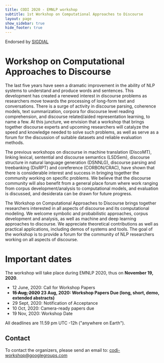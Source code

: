 ```yaml
---
title: CODI 2020 - EMNLP workshop
subtitle: 1st Workshop on Computational Approaches to Discourse
layout: page
show_sidebar: true
hide_footer: true
---
```


Endorsed by [SIGDIAL](https://www.sigdial.org/)

# Workshop on Computational Approaches to Discourse

The last five years have seen a dramatic improvement in the ability of NLP systems to understand and produce words and sentences. This development has created a renewed interest in discourse problems as researchers move towards the processing of long-form text and conversations. There is a surge of activity in discourse parsing, coherence models, text summarization, corpora for discourse level reading comprehension, and discourse related/aided representation learning, to name a few.  At this juncture, we envision that a workshop that brings together discourse experts and upcoming researchers will catalyze the speed and knowledge needed to solve such problems, as well as serve as a forum for the discussion of suitable datasets and reliable evaluation methods. 

The previous workshops on discourse in machine translation (DiscoMT), linking lexical, sentential and discourse semantics (LSDSem), discourse structure in natural language generation (DSNNLG), discourse parsing and treebanking (DisRPT) and coreference (CORBON/CRAC), have shown that there is considerable interest and success in bringing together the community working on specific problems. We believe that the discourse community will also benefit from a general place forum where work ranging from corpus development/analysis to computational models, and evaluation is discussed, and desiderata can be drawn for future progress. 

The Workshop on Computational Approaches to Discourse brings together researchers interested in all aspects of discourse and its computational modeling. We welcome symbolic and probabilistic approaches, corpus development and analysis, as well as machine and deep learning approaches to discourse. We appreciate theoretical contributions as well as practical applications, including demos of systems and tools. The goal of the workshop is to provide a forum for the community of NLP researchers working on all aspects of discourse. 

# Important dates

The workshop will take place during EMNLP 2020, thus on **November 19, 2020**.

- 12 June, 2020: Call for Workshop Papers
- **~~15 Aug, 2020~~ 23 Aug, 2020: Workshop Papers Due (long, short, demo, extended abstracts)**
- 29 Sept, 2020: Notification of Acceptance
- 10 Oct, 2020: Camera-ready papers due
- 19 Nov, 2020: Workshop Date

All deadlines are 11.59 pm UTC -12h ("anywhere on Earth").




## Contact

To contact the organizers, please send an email to:
[codi-workshop@googlegroups.com](codi-workshop@googlegroups.com)
